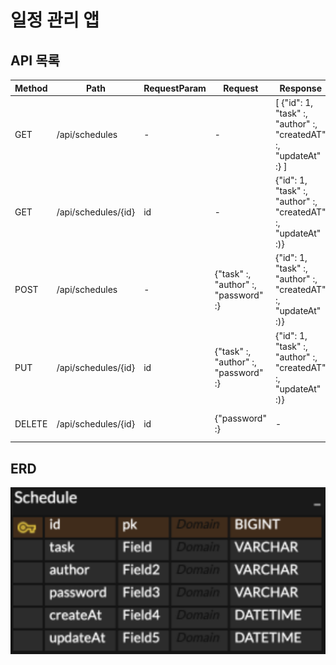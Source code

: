  # 일정 관리 앱
 ## API 목록

| Method | Path                | RequestParam | Request                              | Response                                                         | Description | StatusCode             |
|--------|---------------------|--------------|--------------------------------------|------------------------------------------------------------------|-------------|------------------------|
| GET    | /api/schedules      | -            | -                                    | [ {"id": 1, "task" :, "author" :, "createdAT" :, "updateAt" :} ] | 다건 조회       | 200 Ok                 |
| GET    | /api/schedules/{id} | id           | -                                    | {"id": 1, "task" :, "author" :, "createdAT" :, "updateAt" :)}    | 단건 조회       | 200 Ok / 404 Not Found |
| POST   | /api/schedules      | -            | {"task" :, "author" :, "password" :} | {"id": 1, "task" :, "author" :, "createdAT" :, "updateAt" :)}    | 일정 생성       | 200 Ok                 |
| PUT    | /api/schedules/{id} | id           | {"task" :, "author" :, "password" :} | {"id": 1, "task" :, "author" :, "createdAT" :, "updateAt" :)}    | 일정 수정       | 200 Ok / 404 Not Found |
| DELETE | /api/schedules/{id} | id           | {"password" :}                       | -                                                                | 일정 삭제       | 200 Ok / 404 Not Found |

## ERD

![ERD](/images/img.png)